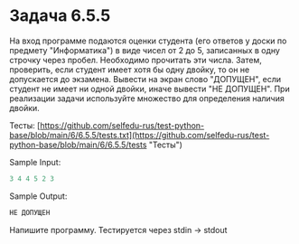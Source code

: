# Задача 6.5.5

На вход программе подаются оценки студента (его ответов у доски по предмету "Информатика") в виде чисел от 2 до 5, записанных в одну строчку через пробел. Необходимо прочитать эти числа. Затем, проверить, если студент имеет хотя бы одну двойку, то он не допускается до экзамена. Вывести на экран слово "ДОПУЩЕН", если студент не имеет ни одной двойки, иначе вывести "НЕ ДОПУЩЕН". При реализации задачи используйте множество для определения наличия двойки.

Тесты: [https://github.com/selfedu-rus/test-python-base/blob/main/6/6.5.5/tests.txt](https://github.com/selfedu-rus/test-python-base/blob/main/6/6.5.5/tests "Тесты")

Sample Input:

```python
3 4 4 5 2 3
```

Sample Output:

```python
НЕ ДОПУЩЕН
```

Напишите программу. Тестируется через stdin → stdout
